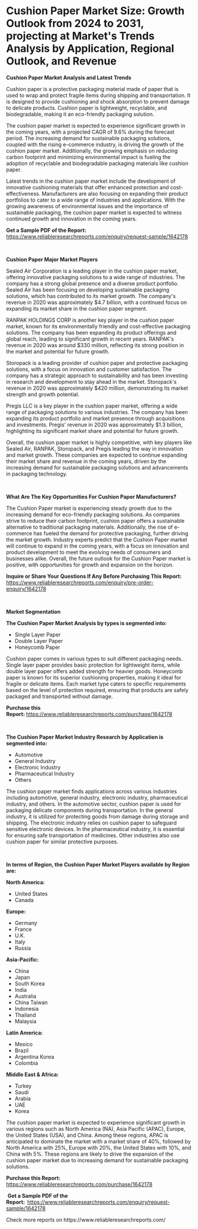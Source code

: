 <p><h1>Cushion Paper Market Size: Growth Outlook from 2024 to 2031, projecting at Market's Trends Analysis by Application, Regional Outlook, and Revenue</h1></p><p><strong>Cushion Paper Market Analysis and Latest Trends</strong></p>
<p><p>Cushion paper is a protective packaging material made of paper that is used to wrap and protect fragile items during shipping and transportation. It is designed to provide cushioning and shock absorption to prevent damage to delicate products. Cushion paper is lightweight, recyclable, and biodegradable, making it an eco-friendly packaging solution.</p><p>The cushion paper market is expected to experience significant growth in the coming years, with a projected CAGR of 9.6% during the forecast period. The increasing demand for sustainable packaging solutions, coupled with the rising e-commerce industry, is driving the growth of the cushion paper market. Additionally, the growing emphasis on reducing carbon footprint and minimizing environmental impact is fueling the adoption of recyclable and biodegradable packaging materials like cushion paper.</p><p>Latest trends in the cushion paper market include the development of innovative cushioning materials that offer enhanced protection and cost-effectiveness. Manufacturers are also focusing on expanding their product portfolios to cater to a wide range of industries and applications. With the growing awareness of environmental issues and the importance of sustainable packaging, the cushion paper market is expected to witness continued growth and innovation in the coming years.</p></p>
<p><strong>Get a Sample PDF of the Report:&nbsp;</strong> <a href="https://www.reliableresearchreports.com/enquiry/request-sample/1642178">https://www.reliableresearchreports.com/enquiry/request-sample/1642178</a></p>
<p>&nbsp;</p>
<p><strong>Cushion Paper Major Market Players</strong></p>
<p><p>Sealed Air Corporation is a leading player in the cushion paper market, offering innovative packaging solutions to a wide range of industries. The company has a strong global presence and a diverse product portfolio. Sealed Air has been focusing on developing sustainable packaging solutions, which has contributed to its market growth. The company's revenue in 2020 was approximately $4.7 billion, with a continued focus on expanding its market share in the cushion paper segment.</p><p>RANPAK HOLDINGS CORP is another key player in the cushion paper market, known for its environmentally friendly and cost-effective packaging solutions. The company has been expanding its product offerings and global reach, leading to significant growth in recent years. RANPAK's revenue in 2020 was around $330 million, reflecting its strong position in the market and potential for future growth.</p><p>Storopack is a leading provider of cushion paper and protective packaging solutions, with a focus on innovation and customer satisfaction. The company has a strategic approach to sustainability and has been investing in research and development to stay ahead in the market. Storopack's revenue in 2020 was approximately $420 million, demonstrating its market strength and growth potential.</p><p>Pregis LLC is a key player in the cushion paper market, offering a wide range of packaging solutions to various industries. The company has been expanding its product portfolio and market presence through acquisitions and investments. Pregis' revenue in 2020 was approximately $1.3 billion, highlighting its significant market share and potential for future growth.</p><p>Overall, the cushion paper market is highly competitive, with key players like Sealed Air, RANPAK, Storopack, and Pregis leading the way in innovation and market growth. These companies are expected to continue expanding their market share and revenue in the coming years, driven by the increasing demand for sustainable packaging solutions and advancements in packaging technology.</p></p>
<p>&nbsp;</p>
<p><strong>What Are The Key Opportunities For Cushion Paper Manufacturers?</strong></p>
<p><p>The Cushion Paper market is experiencing steady growth due to the increasing demand for eco-friendly packaging solutions. As companies strive to reduce their carbon footprint, cushion paper offers a sustainable alternative to traditional packaging materials. Additionally, the rise of e-commerce has fueled the demand for protective packaging, further driving the market growth. Industry experts predict that the Cushion Paper market will continue to expand in the coming years, with a focus on innovation and product development to meet the evolving needs of consumers and businesses alike. Overall, the future outlook for the Cushion Paper market is positive, with opportunities for growth and expansion on the horizon.</p></p>
<p><strong>Inquire or Share Your Questions If Any Before Purchasing This Report:</strong> <a href="https://www.reliableresearchreports.com/enquiry/pre-order-enquiry/1642178">https://www.reliableresearchreports.com/enquiry/pre-order-enquiry/1642178</a></p>
<p>&nbsp;</p>
<p><strong>Market Segmentation</strong></p>
<p><strong>The Cushion Paper Market Analysis by types is segmented into:</strong></p>
<p><ul><li>Single Layer Paper</li><li>Double Layer Paper</li><li>Honeycomb Paper</li></ul></p>
<p><p>Cushion paper comes in various types to suit different packaging needs. Single layer paper provides basic protection for lightweight items, while double layer paper offers added strength for heavier goods. Honeycomb paper is known for its superior cushioning properties, making it ideal for fragile or delicate items. Each market type caters to specific requirements based on the level of protection required, ensuring that products are safely packaged and transported without damage.</p></p>
<p><strong>Purchase this Report:&nbsp;</strong><a href="https://www.reliableresearchreports.com/purchase/1642178">https://www.reliableresearchreports.com/purchase/1642178</a></p>
<p>&nbsp;</p>
<p><strong>The Cushion Paper Market Industry Research by Application is segmented into:</strong></p>
<p><ul><li>Automotive</li><li>General Industry</li><li>Electronic Industry</li><li>Pharmaceutical Industry</li><li>Others</li></ul></p>
<p><p>The cushion paper market finds applications across various industries including automotive, general industry, electronic industry, pharmaceutical industry, and others. In the automotive sector, cushion paper is used for packaging delicate components during transportation. In the general industry, it is utilized for protecting goods from damage during storage and shipping. The electronic industry relies on cushion paper to safeguard sensitive electronic devices. In the pharmaceutical industry, it is essential for ensuring safe transportation of medicines. Other industries also use cushion paper for similar protective purposes.</p></p>
<p>&nbsp;</p>
<p><strong>In terms of Region, the Cushion Paper Market Players available by Region are:</strong></p>
<p>
    <p> <strong> North America: </strong>
        <ul>
            <li>United States</li>
            <li>Canada</li>
        </ul>
        </p> 
    <p> <strong> Europe: </strong>
        <ul>
            <li>Germany</li>
            <li>France</li>
            <li>U.K.</li>
            <li>Italy</li>
            <li>Russia</li>
        </ul>
        </p> 
    <p> <strong> Asia-Pacific: </strong>
        <ul>
            <li>China</li>
            <li>Japan</li>
            <li>South Korea</li>
            <li>India</li>
            <li>Australia</li>
            <li>China Taiwan</li>
            <li>Indonesia</li>
            <li>Thailand</li>
            <li>Malaysia</li>
        </ul>
        </p> 
    <p> <strong> Latin America: </strong>
        <ul>
            <li>Mexico</li>
            <li>Brazil</li>
            <li>Argentina Korea</li>
            <li>Colombia</li>
        </ul>
        </p> 
    <p> <strong> Middle East & Africa: </strong>
        <ul>
            <li>Turkey</li>
            <li>Saudi</li>
            <li>Arabia</li>
            <li>UAE</li>
            <li>Korea</li>
        </ul>
    </p>
    </p>
<p><p>The cushion paper market is expected to experience significant growth in various regions such as North America (NA), Asia Pacific (APAC), Europe, the United States (USA), and China. Among these regions, APAC is anticipated to dominate the market with a market share of 40%, followed by North America with 25%, Europe with 20%, the United States with 10%, and China with 5%. These regions are likely to drive the expansion of the cushion paper market due to increasing demand for sustainable packaging solutions.</p></p>
<p><strong>Purchase this Report: </strong><a href="https://www.reliableresearchreports.com/purchase/1642178">https://www.reliableresearchreports.com/purchase/1642178</a></p>
<p>&nbsp;<strong>Get a Sample PDF of the Report:&nbsp;&nbsp;</strong><a href="https://www.reliableresearchreports.com/enquiry/request-sample/1642178">https://www.reliableresearchreports.com/enquiry/request-sample/1642178</a></p>
<p><strong></strong></p>
<p>Check more reports on https://www.reliableresearchreports.com/</p>